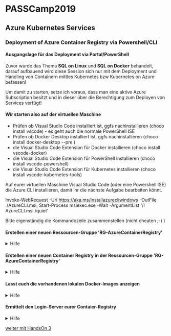 # PASSCamp2019
## Azure Kubernetes Services
### Deployment of Azure Container Registry via Powershell/CLI

#### Ausgangslage für das Deployment via Portal/PowerShell
Zuvor wurde das Thema **SQL on Linux** und **SQL on Docker** behandelt, darauf aufbauend wird diese Session sich nur mit dem Deployment und Handling von Containern mittles Kubernetes bzw Kubernetes on Azure befassen!

Um damit zu starten, setze ich voraus, dass man eine aktive Azure Subscription besitzt und in dieser über die Berechtigung zum Deployen von Services verfügt!

#### Wir starten also auf der virtuellen Maschine
- Prüfen ob Visual Studio Code installiert ist, ggfs nachinstallieren (choco install vscode) - es geht auch die normale PowerShell ISE
- Prüfen ob Docker Desktop installiert ist, ggfs nachinstallieren (choco install docker-desktop --pre )
- die Visual Studio Code Extension für Docker installieren (choco install vscode-docker)
- die Visual Studio Code Extension für PowerShell installieren (choco install vscode-powershell)
- die Visual Studio Code Extension für Kubernetes installieren (choco install vscode-kubernetes-tools)

Auf eurer virtuellen Maschine Visual Studio Code (oder eine Powershell ISE) die Azure CLI installieren, damit ihr die nächste Aufgabe bearbeiten könnt.

Invoke-WebRequest -Uri https://aka.ms/installazurecliwindows -OutFile .\AzureCLI.msi; Start-Process msiexec.exe -Wait -ArgumentList '/I AzureCLI.msi /quiet'

Bitte eigenständig die Kommandozeile zusammenstellen (nicht cheaten ;-) )
#### Erstellen einer neuen Ressourcen-Gruppe 'RG-AzureContainerRegistry'
<details>
  <summary>Hilfe</summary>
  <p>

  ```PowerShell
  az group create --name RG-AzureContainerRegistry --location eastus
```
</p>
</details>

#### Erstellen einer neuen Container Registry in der Ressourcen-Gruppe 'RG-AzureContainerRegistry'
<details>
  <summary>Hilfe</summary>
  <p>

    ```PowerShell
        az acr create --resource-group RG-AzureContainerRegistry --name PASSCamp-ACR --sku Basic
```
    </p>
</details>

#### Einloggen in die neue Container-Registry
<details>
  <summary>Hilfe</summary>
  <p>

  ```PowerShell
        az acr login --name PASSCamp-ACR
```
    </p>
</details>

#### Lasst euch die vorhandenen lokalen Docker-Images anzeigen
<details>
  <summary>Hilfe</summary>
  <p>

  ```PowerShell
    docker images
```
    </p>
</details>

#### Ermittelt den Login-Server eurer Contaier-Registry
<details>
  <summary>Hilfe</summary>
  <p>

  ```PowerShell
    az acr list --resource-group RG-AzureContainerRegistry --query "[].{acrLoginServer:loginServer}" --output table
```
    </p>
</details>

[weiter mit HandsOn 3](https://github.com/sql-aus-hh/PASSCamp2019/blob/master/HandsOn-3.md)
